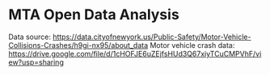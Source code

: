 # MTA Open Data Analysis

Data source: <https://data.cityofnewyork.us/Public-Safety/Motor-Vehicle-Collisions-Crashes/h9gi-nx95/about_data>
Motor vehicle crash data: <https://drive.google.com/file/d/1cHOFJE6uZEjfsHUd3Q67xiyTCuCMPVhF/view?usp=sharing>
